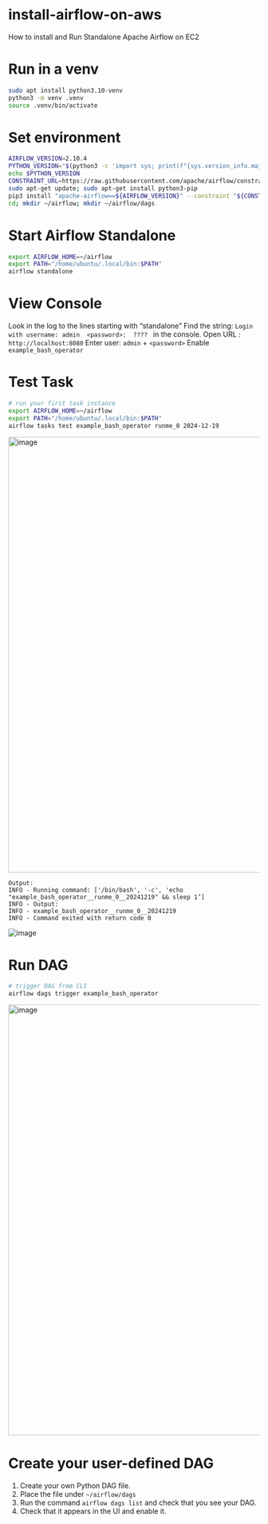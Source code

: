 # install-airflow-on-aws
How to install and Run Standalone Apache Airflow on EC2

# Run in a venv
```bash
sudo apt install python3.10-venv
python3 -m venv .venv
source .venv/bin/activate
```

# Set environment
```bash
AIRFLOW_VERSION=2.10.4
PYTHON_VERSION="$(python3 -c 'import sys; print(f"{sys.version_info.major}.{sys.version_info.minor}")')"
echo $PYTHON_VERSION
CONSTRAINT_URL=https://raw.githubusercontent.com/apache/airflow/constraints-${AIRFLOW_VERSION}/constraints-${PYTHON_VERSION}.txt
sudo apt-get update; sudo apt-get install python3-pip
pip3 install "apache-airflow==${AIRFLOW_VERSION}" --constraint "${CONSTRAINT_URL}"
cd; mkdir ~/airflow; mkdir ~/airflow/dags
```

# Start Airflow Standalone
```bash
export AIRFLOW_HOME=~/airflow
export PATH="/home/ubuntu/.local/bin:$PATH"
airflow standalone
```

# View Console
Look in the log to the lines starting with “standalone” Find the string: `Login with username: admin  <password>:  ???? ` in the console.
Open URL : `http://localhost:8080`
Enter user: `admin` + `<password>`
Enable `example_bash_operator`

# Test Task
```bash
# run your first task instance 
export AIRFLOW_HOME=~/airflow
export PATH="/home/ubuntu/.local/bin:$PATH"
airflow tasks test example_bash_operator runme_0 2024-12-19
```
<img width="872" alt="image" src="https://github.com/user-attachments/assets/2ac87cc7-6464-4553-bb7f-c52a08db505e" />

```
Output:
INFO - Running command: ['/bin/bash', '-c', 'echo "example_bash_operator__runme_0__20241219" && sleep 1’]
INFO - Output:
INFO - example_bash_operator__runme_0__20241219
INFO - Command exited with return code 0
```
![image](https://github.com/user-attachments/assets/47a90184-dba6-4d5a-ad23-32a28abc44b0)


# Run DAG
```bash
# trigger DAG from CLI
airflow dags trigger example_bash_operator

```
<img width="862" alt="image" src="https://github.com/user-attachments/assets/48cfb36b-85a7-46e5-8e7d-4e61d95c4956" />

# Create your user-defined DAG
1. Create your own Python DAG file.
2. Place the file under `~/airflow/dags`
3. Run the command `airflow dags list` and check that you see your DAG.
4. Check that it appears in the UI and enable it.
